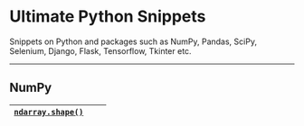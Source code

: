 # Ultimate Python Snippets
Snippets on Python and packages such as NumPy, Pandas, SciPy, Selenium, Django, Flask, Tensorflow, Tkinter etc.

---

## NumPy

| **[`ndarray.shape()`](https://github.com/hevalhazalkurt/Ultimate_Python_Snippets/blob/master/snippets/numpy_shape.md)** | | |
|--|--|--|
